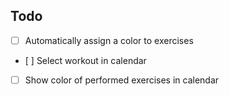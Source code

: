 ## Todo
- [ ] Automatically assign a color to exercises
- [ ] Select workout in calendar
- [ ] Show color of performed exercises in calendar
